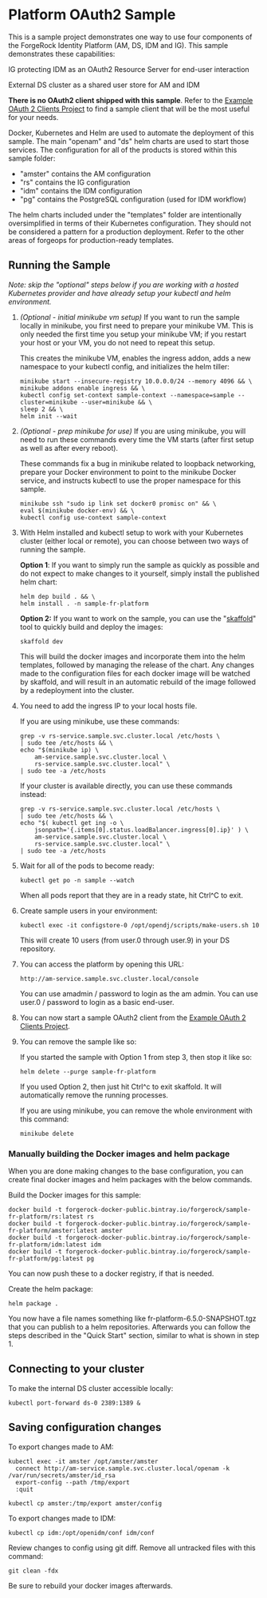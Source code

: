 # Platform OAuth2 Sample

This is a sample project demonstrates one way to use four components of the ForgeRock Identity Platform (AM, DS, IDM and IG). This sample demonstrates these capabilities:

IG protecting IDM as an OAuth2 Resource Server for end-user interaction

External DS cluster as a shared user store for AM and IDM

**There is no OAuth2 client shipped with this sample**. Refer to the [Example OAuth 2 Clients Project](https://github.com/ForgeRock/exampleOAuth2Clients) to find a sample client that will be the most useful for your needs.

Docker, Kubernetes and Helm are used to automate the deployment of this sample. The main "openam" and "ds" helm charts are used to start those services. The configuration for all of the products is stored within this sample folder:

 - "amster" contains the AM configuration
 - "rs" contains the IG configuration
 - "idm" contains the IDM configuration
 - "pg" contains the PostgreSQL configuration (used for IDM workflow)

 The helm charts included under the "templates" folder are intentionally oversimplified in terms of their Kubernetes configuration. They should not be considered a pattern for a production deployment. Refer to the other areas of forgeops for production-ready templates.

## Running the Sample

*Note: skip the "optional" steps below if you are working with a hosted Kubernetes provider and have already setup your kubectl and helm environment.*

1. *(Optional - initial minikube vm setup)* If you want to run the sample locally in minikube, you first need to prepare your minikube VM. This is only needed the first time you setup your minikube VM; if you restart your host or your VM, you do not need to repeat this setup.

    This creates the minikube VM, enables the ingress addon, adds a new namespace to your kubectl config, and initializes the helm tiller:

    ```
    minikube start --insecure-registry 10.0.0.0/24 --memory 4096 && \
    minikube addons enable ingress && \
    kubectl config set-context sample-context --namespace=sample --cluster=minikube --user=minikube && \
    sleep 2 && \
    helm init --wait
    ```

2. *(Optional - prep minikube for use)* If you are using minikube, you will need to run these commands every time the VM starts (after first setup as well as after every reboot).

    These commands fix a bug in minikube related to loopback networking, prepare your Docker environment to point to the minikube Docker service, and instructs kubectl to use the proper namespace for this sample.

    ```
    minikube ssh "sudo ip link set docker0 promisc on" && \
    eval $(minikube docker-env) && \
    kubectl config use-context sample-context
    ```


3. With Helm installed and kubectl setup to work with your Kubernetes cluster (either local or remote), you can choose between two ways of running the sample.

    **Option 1**: If you want to simply run the sample as quickly as possible and do not expect to make changes to it yourself, simply install the published helm chart:

    ```
    helm dep build . && \
    helm install . -n sample-fr-platform
    ```

    **Option 2:** If you want to work on the sample, you can use the "[skaffold](https://github.com/GoogleContainerTools/skaffold)" tool to quickly build and deploy the images:

    ```
    skaffold dev
    ```

    This will build the docker images and incorporate them into the helm templates, followed by managing the release of the chart. Any changes made to the configuration files for each docker image will be watched by skaffold, and will result in an automatic rebuild of the image followed by a redeployment into the cluster.


4. You need to add the ingress IP to your local hosts file.

    If you are using minikube, use these commands:
    ```
    grep -v rs-service.sample.svc.cluster.local /etc/hosts \
    | sudo tee /etc/hosts && \
    echo "$(minikube ip) \
        am-service.sample.svc.cluster.local \
        rs-service.sample.svc.cluster.local" \
    | sudo tee -a /etc/hosts
    ```

    If your cluster is available directly, you can use these commands instead:
    ```
    grep -v rs-service.sample.svc.cluster.local /etc/hosts \
    | sudo tee /etc/hosts && \
    echo "$( kubectl get ing -o \
        jsonpath='{.items[0].status.loadBalancer.ingress[0].ip}' ) \
        am-service.sample.svc.cluster.local \
        rs-service.sample.svc.cluster.local" \
    | sudo tee -a /etc/hosts
    ```

5. Wait for all of the pods to become ready:

    ```
    kubectl get po -n sample --watch
    ```

    When all pods report that they are in a ready state, hit Ctrl^C to exit.

6. Create sample users in your environment:

    ```
    kubectl exec -it configstore-0 /opt/opendj/scripts/make-users.sh 10
    ```

    This will create 10 users (from user.0 through user.9) in your DS repository.

7. You can access the platform by opening this URL:

    ```
    http://am-service.sample.svc.cluster.local/console
    ```

    You can use amadmin / password to login as the am admin.
    You can use user.0  / password to login as a basic end-user.

8. You can now start a sample OAuth2 client from the [Example OAuth 2 Clients Project](https://github.com/ForgeRock/exampleOAuth2Clients).

9. You can remove the sample like so:

    If you started the sample with Option 1 from step 3, then stop it like so:
    ```
    helm delete --purge sample-fr-platform
    ```

    If you used Option 2, then just hit Ctrl^c to exit skaffold. It will automatically remove the running processes.

    If you are using minikube, you can remove the whole environment with this command:
    ```
    minikube delete
    ```

### Manually building the Docker images and helm package

When you are done making changes to the base configuration, you can create final docker images and helm packages with the below commands.

Build the Docker images for this sample:

    docker build -t forgerock-docker-public.bintray.io/forgerock/sample-fr-platform/rs:latest rs
    docker build -t forgerock-docker-public.bintray.io/forgerock/sample-fr-platform/amster:latest amster
    docker build -t forgerock-docker-public.bintray.io/forgerock/sample-fr-platform/idm:latest idm
    docker build -t forgerock-docker-public.bintray.io/forgerock/sample-fr-platform/pg:latest pg

You can now push these to a docker registry, if that is needed.

Create the helm package:

    helm package .

You now have a file names something like fr-platform-6.5.0-SNAPSHOT.tgz that you can publish to a helm repositories. Afterwards you can follow the steps described in the "Quick Start" section, similar to what is shown in step 1.

## Connecting to your cluster

To make the internal DS cluster accessible locally:

    kubectl port-forward ds-0 2389:1389 &

## Saving configuration changes

To export changes made to AM:

    kubectl exec -it amster /opt/amster/amster
      connect http://am-service.sample.svc.cluster.local/openam -k /var/run/secrets/amster/id_rsa
      export-config --path /tmp/export
      :quit

    kubectl cp amster:/tmp/export amster/config


To export changes made to IDM:

    kubectl cp idm:/opt/openidm/conf idm/conf

Review changes to config using git diff. Remove all untracked files with this command:

    git clean -fdx

Be sure to rebuild your docker images afterwards.

